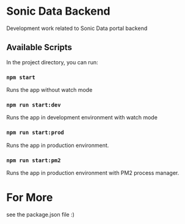 # Sonic Data Backend

Development work related to Sonic Data portal backend

## Available Scripts

In the project directory, you can run:

### `npm start`
Runs the app without watch mode

### `npm run start:dev`
Runs the app in development environment with watch mode

### `npm run start:prod`
Runs the app in production environment.

### `npm run start:pm2`
Runs the app in production environment with PM2 process manager.


# For More
see the package.json file :)
